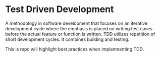 # Test Driven Development
A methodology in software development that focuses on an iterative development cycle where the emphasis is placed on writing test cases before the actual feature or function is written. TDD utilizes repetition of short development cycles. It combines building and testing.


This is repo will highlight best practices when implemnenting TDD.